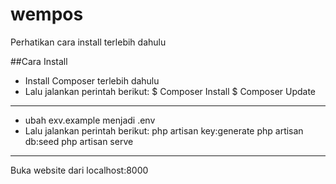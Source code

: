 # wempos

Perhatikan cara install terlebih dahulu

##Cara Install

* Install Composer terlebih dahulu
* Lalu jalankan perintah berikut:
	$ Composer Install
	$ Composer Update

-----

* ubah exv.example menjadi .env
* Lalu jalankan perintah berikut:
	php artisan key:generate
	php artisan db:seed
	php artisan serve

-----

Buka website dari localhost:8000
